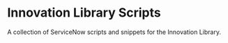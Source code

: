 # Innovation Library Scripts

A collection of ServiceNow scripts and snippets for the Innovation Library.